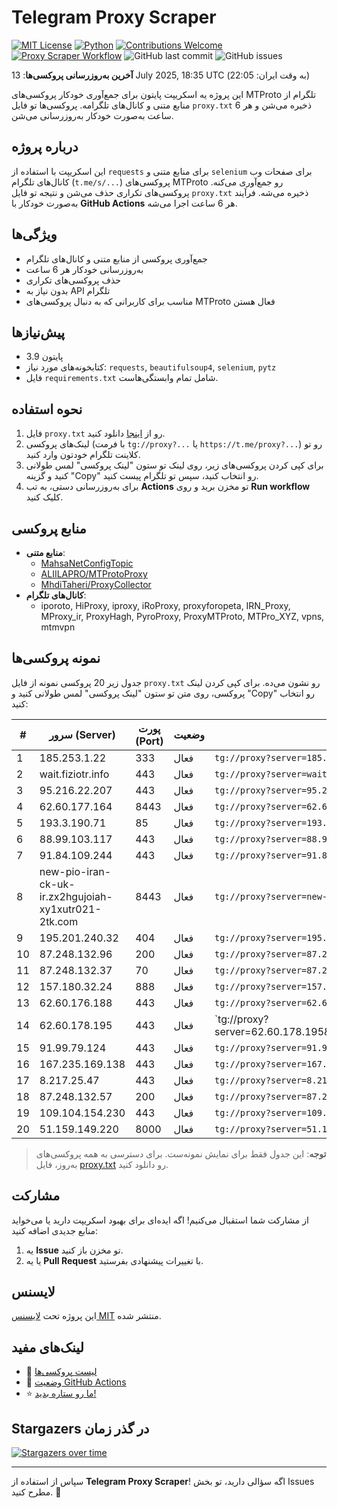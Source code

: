 # Telegram Proxy Scraper

[![MIT License](https://img.shields.io/badge/license-MIT-blue.svg)](https://opensource.org/licenses/MIT)
[![Python](https://img.shields.io/badge/python-3.9-blue)](https://www.python.org/downloads/)
[![Contributions Welcome](https://img.shields.io/badge/contributions-welcome-brightgreen.svg?style=flat)](https://github.com/Argh94/telegram-proxy-scraper/issues)
[![Proxy Scraper Workflow](https://github.com/Poriya58p/telegram-proxy-scraper/actions/workflows/scraper.yml/badge.svg)](https://github.com/Argh94/telegram-proxy-scraper/actions/workflows/scraper.yml)
![GitHub last commit](https://img.shields.io/github/last-commit/Argh94/telegram-proxy-scraper)
![GitHub issues](https://img.shields.io/github/issues/Argh94/telegram-proxy-scraper)

**آخرین به‌روزرسانی پروکسی‌ها**: 13 July 2025, 18:35 UTC (به وقت ایران: 22:05)

این پروژه یه اسکریپت پایتون برای جمع‌آوری خودکار پروکسی‌های MTProto تلگرام از منابع متنی و کانال‌های تلگرامه. پروکسی‌ها تو فایل `proxy.txt` ذخیره می‌شن و هر 6 ساعت به‌صورت خودکار به‌روزرسانی می‌شن.

## درباره پروژه

این اسکریپت با استفاده از `requests` برای منابع متنی و `selenium` برای صفحات وب کانال‌های تلگرام (`t.me/s/...`) پروکسی‌های MTProto رو جمع‌آوری می‌کنه. پروکسی‌های تکراری حذف می‌شن و نتیجه تو فایل `proxy.txt` ذخیره می‌شه. فرآیند به‌صورت خودکار با **GitHub Actions** هر 6 ساعت اجرا می‌شه.

## ویژگی‌ها
- جمع‌آوری پروکسی از منابع متنی و کانال‌های تلگرام
- به‌روزرسانی خودکار هر 6 ساعت
- حذف پروکسی‌های تکراری
- بدون نیاز به API تلگرام
- مناسب برای کاربرانی که به دنبال پروکسی‌های MTProto فعال هستن

## پیش‌نیازها
- پایتون 3.9
- کتابخونه‌های مورد نیاز: `requests`, `beautifulsoup4`, `selenium`, `pytz`
- فایل `requirements.txt` شامل تمام وابستگی‌هاست.

## نحوه استفاده
1. فایل `proxy.txt` رو از [اینجا](proxy.txt) دانلود کنید.
2. لینک‌های پروکسی (با فرمت `tg://proxy?...` یا `https://t.me/proxy?...`) رو تو کلاینت تلگرام خودتون وارد کنید.
3. برای کپی کردن پروکسی‌های زیر، روی لینک تو ستون "لینک پروکسی" لمس طولانی کنید و گزینه "Copy" رو انتخاب کنید، سپس تو تلگرام پیست کنید.
4. برای به‌روزرسانی دستی، به تب **Actions** تو مخزن برید و روی **Run workflow** کلیک کنید.

## منابع پروکسی
- **منابع متنی**:
  - [MahsaNetConfigTopic](https://raw.githubusercontent.com/MahsaNetConfigTopic/proxy/main/proxies.txt)
  - [ALIILAPRO/MTProtoProxy](https://raw.githubusercontent.com/ALIILAPRO/MTProtoProxy/main/proxy-list.txt)
  - [MhdiTaheri/ProxyCollector](https://raw.githubusercontent.com/MhdiTaheri/ProxyCollector/main/proxy.txt)
- **کانال‌های تلگرام**:
  - iporoto, HiProxy, iproxy, iRoProxy, proxyforopeta, IRN_Proxy, MProxy_ir, ProxyHagh, PyroProxy, ProxyMTProto, MTPro_XYZ, vpns, mtmvpn

## نمونه پروکسی‌ها
جدول زیر 20 پروکسی نمونه از فایل `proxy.txt` رو نشون می‌ده. برای کپی کردن لینک پروکسی، روی متن تو ستون "لینک پروکسی" لمس طولانی کنید و "Copy" رو انتخاب کنید:

| #  | سرور (Server)       | پورت (Port) | وضعیت     | لینک پروکسی                     |
|----|---------------------|-------------|-----------|---------------------------------|
| 1 | 185.253.1.22 | 333 | فعال | `tg://proxy?server=185.253.1.22&port=333&secret=7rXpXsHm4qJ_nKJvoq_oq_ptZWRpYS5zdGVhbXBvd2VyZWQuY29t` |
| 2 | wait.fiziotr.info | 443 | فعال | `tg://proxy?server=wait.fiziotr.info&port=443&secret=ee1603010200010001fc030386e24c3add6d656469612e737465616d706f77657265642e636f6d` |
| 3 | 95.216.22.207 | 443 | فعال | `tg://proxy?server=95.216.22.207&port=443&secret=iORid5lJ237IiBMGYMQMdw` |
| 4 | 62.60.177.164 | 8443 | فعال | `tg://proxy?server=62.60.177.164&port=8443&secret=FgMBAgABAAfwAwOG4kw63Q` |
| 5 | 193.3.190.71 | 85 | فعال | `tg://proxy?server=193.3.190.71&port=85&secret=ee0000f00f0f775555fffffff5006e2e696d656469612e737465616d706f77657265642e636f6d` |
| 6 | 88.99.103.117 | 443 | فعال | `tg://proxy?server=88.99.103.117&port=443&secret=104462821249bd7ac519130220c25d09` |
| 7 | 91.84.109.244 | 443 | فعال | `tg://proxy?server=91.84.109.244&port=443&secret=ee00ff000fffff00fff5555ffffffffff56d656469612e737465616d706f77657265642e636f6d` |
| 8 | new-pio-iran-ck-uk-ir.zx2hgujoiah-xy1xutr021-2tk.com | 8443 | فعال | `tg://proxy?server=new-pio-iran-ck-uk-ir.zx2hgujoiah-xy1xutr021-2tk.com&port=8443&secret=7gAA8A8Pd1VV____9QBuLmktLXcuZ28tLS0=` |
| 9 | 195.201.240.32 | 404 | فعال | `tg://proxy?server=195.201.240.32&port=404&secret=eeNEgYdJvXrFGRMCIMJdCQ==` |
| 10 | 87.248.132.96 | 200 | فعال | `tg://proxy?server=87.248.132.96&port=200&secret=eeNEgYdJvXrFGRMCIMJdCQ` |
| 11 | 87.248.132.37 | 70 | فعال | `tg://proxy?server=87.248.132.37&port=70&secret=eed77db43ee3721f0fcb40a4ff63b5cd276D656469612E737465616D706F77657265642E636F6D` |
| 12 | 157.180.32.24 | 888 | فعال | `tg://proxy?server=157.180.32.24&port=888&secret=eeNEgYdJvXrFGRMCIMJdCQ` |
| 13 | 62.60.176.188 | 443 | فعال | `tg://proxy?server=62.60.176.188&port=443&secret=eed77db43ee3721f0fcb40a4ff63b5cd276D656469612E737465616D706F77657265642E636F6D` |
| 14 | 62.60.178.195 | 443 | فعال | `tg://proxy?server=62.60.178.195&port=443&secret=7hYDAQIAAQAH8AMDhuJMOt1tZWRpYS5zdGVhbXBvd2VyZWQuY29tbWVkaWEuc3RlYW1wb3dlcmVkLmNvbQ)|` |
| 15 | 91.99.79.124 | 443 | فعال | `tg://proxy?server=91.99.79.124&port=443&secret=7gAA8A8Pd1VV____9QBuLmltZWRpYS5zdGVhbXBvd2VyZWQuY29t` |
| 16 | 167.235.169.138 | 443 | فعال | `tg://proxy?server=167.235.169.138&port=443&secret=7gffffffff` |
| 17 | 8.217.25.47 | 443 | فعال | `tg://proxy?server=8.217.25.47&port=443&secret=ee52b986ec192f5e0d25d7e2ee6fdeffcc617a7572652e6d6963726f736f66742e636f6d` |
| 18 | 87.248.132.57 | 200 | فعال | `tg://proxy?server=87.248.132.57&port=200&secret=eeNEgYdJvXrFGRMCIMJdCQ` |
| 19 | 109.104.154.230 | 443 | فعال | `tg://proxy?server=109.104.154.230&port=443&secret=7gAA8A8Pd1VV____9QBuLmltZWRpYS5zdGVhbXBvd2VyZWQuY29t` |
| 20 | 51.159.149.220 | 8000 | فعال | `tg://proxy?server=51.159.149.220&port=8000&secret=eee72cf91a4fee7902896720b31c3c14e27777772e736974652e636f6d` |


> **توجه**: این جدول فقط برای نمایش نمونه‌ست. برای دسترسی به همه پروکسی‌های به‌روز، فایل [proxy.txt](proxy.txt) رو دانلود کنید.

## مشارکت
از مشارکت شما استقبال می‌کنیم! اگه ایده‌ای برای بهبود اسکریپت دارید یا می‌خواید منابع جدیدی اضافه کنید:
1. یه **Issue** تو مخزن باز کنید.
2. یا یه **Pull Request** با تغییرات پیشنهادی بفرستید.

## لایسنس
این پروژه تحت [لایسنس MIT](LICENSE) منتشر شده.

## لینک‌های مفید
- 📄 [لیست پروکسی‌ها](proxy.txt)
- 🚀 [وضعیت GitHub Actions](https://github.com/Argh94/telegram-proxy-scraper/actions)
- ⭐ [ما رو ستاره بدید!](https://github.com/Argh94/telegram-proxy-scraper)

## Stargazers در گذر زمان
[![Stargazers over time](https://starchart.cc/Argh94/telegram-proxy-scraper.svg?variant=adaptive)](https://starchart.cc/Argh94/telegram-proxy-scraper)

---

سپاس از استفاده از **Telegram Proxy Scraper**! اگه سؤالی دارید، تو بخش Issues مطرح کنید. 🌟
